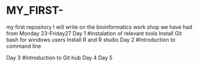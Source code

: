 # MY_FIRST-
my first repository 
I will write on the bioinformatics work shop we have had from Monday 23-Friday27
Day 1
#instalation of relevant tools
Install Git bash for windows users
Install R and R studio
Day 2
#Introduction to command line

Day 3
#Introduction to Git hub
Day 4
Day 5
